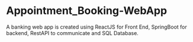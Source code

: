 # Appointment_Booking-WebApp
A banking web app is created using ReactJS for Front End, SpringBoot for backend, RestAPI to communicate and SQL Database.
